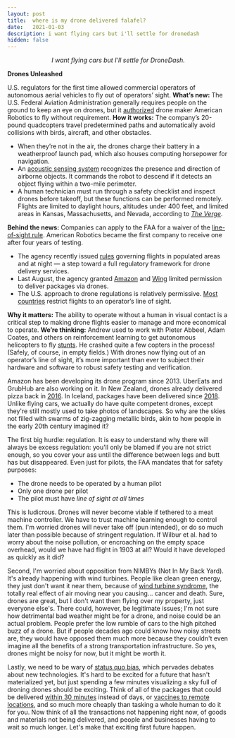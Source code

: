 ```yaml
---
layout: post
title:  where is my drone delivered falafel?
date:   2021-01-03
description: i want flying cars but i'll settle for dronedash
hidden: false
---
```

<p align="center"><i>I want flying cars but I'll settle for DroneDash.</i></p>



**Drones Unleashed**

U.S. regulators for the first time allowed commercial operators of autonomous aerial vehicles to fly out of operators’ sight.
**What’s new:** The U.S. Federal Aviation Administration generally requires people on the ground to keep an eye on drones, but it [authorized](https://info.deeplearning.ai/e2t/tc/VW6xh77pXRvgW1F3L9Y5jhnrLW3cF4jk4ml3c1N35KTCp5nxHkV3Zsc37CgWlHW7Q6tFR1Fjv_MW5DcHsz12vC5PW4sZ_xr2Mw6jbW26vsjQ3XlmBKW5fLLRB22lSF-W5rjJYB8cpfrdW8HzzHc25yhP3W7dMp9m8mnyMWW5dcxl73bnX51W7F5VH-7M3ZC1W6hlV8f8PGP0CW7wNQBV8wxgR-W4GdDH82JqxgVW3VCw8J7W0_n-W4hgRJs7QgsQ5W5XHLb23y5yBDV4m2c48vpQRqN8wHgmYWsBPXW2kDLN32SV4vnW90rTtd3svdRKW4cj-hF4qsFxqW3Khwd38z_rNcW7jyLxS3rVZT4W91Gp2l653Yp3W89XPTp7XflNFW66t8Dh3VvklZW4wD2w48JmdnnW1nV-Ph1CdpHXVLg0VW1zdDmpW5nrdL-4_9WWZN5BZmm4fBNdZW80yS9Q72D8_FW3_CZpB6j5DQSW5cnD3x5ZtXdZN881kbhb7fv6W2FzBYr51DChgW1RVs-s38xkMFW5Z8VTH3H1hnSW8tv8bS2CsG16VZjQjK88b44j3n1Q1) drone maker American Robotics to fly without requirement.
**How it works:** The company’s 20-pound quadcopters travel predetermined paths and automatically avoid collisions with birds, aircraft, and other obstacles.

- When they’re not in the air, the drones charge their battery in a weatherproof launch pad, which also houses computing horsepower for navigation.
- An [acoustic sensing system](https://info.deeplearning.ai/e2t/tc/VW6xh77pXRvgW1F3L9Y5jhnrLW3cF4jk4ml3c1N35KTC53p_8SV1-WJV7CgF4WW36N36S1pfvWNW3hb9BR5sBfB5W4TNY378gbQVmVc5BRC2p36DhW5N2ttZ52tjn1W6sKmVP3PDwdvW49ZpgZ1Kwn8tW3YMJLH6jRCNfW24h86H8TfmgcW8S7qX_2-Hv4tW5c-FG53WKYJTW4074cV6-RsTfW5yGh8_6HDdMGN8fbMX0K8hDWW8VdzdR8W3Sf1W14K3w35QsPpnW6xrnRR8n1NywW4nfrxX8vQcLsW2Zckmd1KGZKsW2Rd_np1lF1JgW4vnBJX2hh1JYW8tqNMP15hpWC3mQP1) recognizes the presence and direction of airborne objects. It commands the robot to descend if it detects an object flying within a two-mile perimeter.
- A human technician must run through a safety checklist and inspect drones before takeoff, but these functions can be performed remotely. Flights are limited to daylight hours, altitudes under 400 feet, and limited areas in Kansas, Massachusetts, and Nevada, according to [*The Verge*](https://info.deeplearning.ai/e2t/tc/VW6xh77pXRvgW1F3L9Y5jhnrLW3cF4jk4ml3c1N35KTBQ5nxGLV3Zsc37CgPzKW1R5gJ27sN6CjW1KBGz35WFLvZW3ygHXL8dBlFnN7F4899-z8Y_W8ZjSfx3TNtPgW5C54NH3ghZYwW2SvF8r4072zZW2TJ3kN3Rk2j3W3rDSv28qCv5HW8Wnjvk907wpwW4Rg2mG694lJnV3ctQN63dqn0W7L9ZYt16gL7SW2lT1xx3gJCZDW1-sq8n9c51ZMW8WV1q786Lc7DW146lQx96TbxfW3ccTLD8WcRbMN6lmfwmV-kNTW4_BgCp7dGjLBW9lCBFy3zRhzNW8dvYNY1YxPb-W2CMT3G585fKRVnQ9xW9km3QgW5YzQcj27Zhq3W1qZlwW5kJxjvW32DB6k2JsF2DW36tbV53j4HkJW8bXc0J3CMtTnW3lqS_58LXjZ7N1KZT9DhmhCSN79RWv_Xp-BVW3WM1vV8bmYkYW98w6n1870fl7W6P7z803FptfqW7HZH4B4gVsHm3lD71).

**Behind the news:** Companies can apply to the FAA for a waiver of the [line-of-sight rule](https://info.deeplearning.ai/e2t/tc/VW6xh77pXRvgW1F3L9Y5jhnrLW3cF4jk4ml3c1N35KTC53p_8SV1-WJV7CgXHzW42hSP78PQ9S3W1Dmlyn65RZpKW8LpPgv3GD1bZV4xHyY76psknW6BCF1m1yJhyWW3fDzv58hG4fDW5Fwz2D1cgW5vW7vhpqP6ZfM9yW7PM1zm47tt1XW2kqkp_2h0WsqW1rKQQ_1H_FHRVWr4tV2vcMmVN1RDXwD6tNb8W6_T3hF7yX48ZW3FJLsQ65V_t7W8k4WP46TMtcwW1lnKs78fd-5vW3fJ7ZK68d64CW5bVQNg3yd_RCN39pQxh5Dc5wW7zbGQP63GCdKN2RR7yxXTRpp3njc1). American Robotics became the first company to receive one after four years of testing.

- The agency recently issued [rules](https://info.deeplearning.ai/e2t/tc/VW6xh77pXRvgW1F3L9Y5jhnrLW3cF4jk4ml3c1N35KTBw5nxGrV3Zsc37CgBg8V1-VmW13Nn1SW5MpDJ-8p9vGhW4ysqD08l6nj7VGF6Mf1bDjydW7spKLF68-p-pW2T4PHK6fr3K9VY4yj28XgcPNN6MM9N98Zk6SW69K-Q66Xm6nhW3vBhFS8WBQQdW21qNN12dl5knV668SZ7Gv-blV77v5C64cJY9W5BL8K73wTQb4VBF3Gn7tv4MnW6_tYM04DBQM8W8HDRcd6KyWWKW6Ng-B02Sv997W3vLtTH84jVR-W8YQ3kM2_Y8C-W75B7pQ8vWXPrW1pBJB07FXPG1W3770N35rhnPRW2wVkHK19jdSyW34CGm25DswlZW4HCF1H5F2D8xW2RyrXR8Y6k89W3_Ryhx5T5-gBW1MSYFn1hVSxxW40rhKp7RN_6kW8-t21J36SJxfW6Yskry909v3cW7KDgxd7c1m3qW7CJwcF9l9Qf_2JW1) governing flights in populated areas and at night — a step toward a full regulatory framework for drone delivery services.
- Last August, the agency granted [Amazon](https://info.deeplearning.ai/e2t/tc/VW6xh77pXRvgW1F3L9Y5jhnrLW3cF4jk4ml3c1N35KTBw5nxGrV3Zsc37CgD7lW8BvgVv6Z_vW8N1J78JYRqzlJW98W1YG4Vcsl8VpCtrg4G2P05W4d-xB68kqKnYW6zwYZ38w14NFVSQcwX6khXx9N2Xkgp0MFdblW7Z9VhJ88yVYTW2WCQH13Rxj9yW7-DlFR6D1ML1W6bnLlQ8Zq7ZdW1XhL3N6GJ7kBW876Lvl1vqZ3XVRX3pM81hylMW30ZWVf4gBNdgW2kj3QL9kmqt-W6DkP9F6f2V0lW2-vwzG42jDZcW2CQ3zx13pwxYVRp98B7Dv-jLW2lvz-b8fwyfyW14XS0K7hJwNKN7nDM295RFpwW2Xt2K42LrHV7W6J-8RP8jbCy8W1k_-8G2XZ--_W3qTfyB8XPRtnW4fGsTK5BBt2RW7cbCB78MGdZqN3CJ368bn1W_N6DQm4fYpWdDW62fcbP2qwPNJW31yTVv7BvdBV32Wd1) and [Wing](https://info.deeplearning.ai/e2t/tc/VW6xh77pXRvgW1F3L9Y5jhnrLW3cF4jk4ml3c1N35KTDh3p_b1V1-WJV7CgDBwW1H7YVd66P2YPW74_6Mc4NJBYlW3M11fk5107GWW10C8w97cm8h_W8xjDk46_LClNW26Q8Qz6q838jW5bfg8f7KY8gvW53N3X28GMxrKN69T-jpBBvgrN61PR7B3NJF4VjzNR643j6W7W76PxjJ2L907CW6S6-_M3Mt6DcW1G7M1-4NjCX7N2PR94LJlnhLW4NtLQW7hgNkHN5HktkRbMhtrW99_BJH3zl_lDW4hPMhr8W_nN7W5fDwzq6gbz3BW8vYVlb86-tWXW6TxJ_48JfSntW1GRHRy3fylVYW99CRj48ScQ8TW869yb23bv0WJW7QDbmP4Z_n1-W1b1_y93b6MWNW2D1vrN2TMS3VW3y12y16tT4HcW3ldtrw3TplQZ342z1) limited permission to deliver packages via drones.
- The U.S. approach to drone regulations is relatively permissive. [Most countries](https://info.deeplearning.ai/e2t/tc/VW6xh77pXRvgW1F3L9Y5jhnrLW3cF4jk4ml3c1N35KTC_3p_9LV1-WJV7CgzWwVbtbLN1drx1MW1s51_t5qYkVkW3_tcGl4SLHnYVDWlQK72Zk0sW4BgnHZ2c-9FlVQdsHk2vgCT4W2nLFb07y_vgLVlphcx1c5ngpW5f59RG6ly5QcN4knpshLgfzxW5LTxgx3WPPbcW4SxxZq3LqckfMryd3M2tC6JW8SMgzS8S-yWyW3GF-jH5l0NkDW932C084fQY-FW6tvV3v7vzTGyW4vcxwq4z4HDdVcZ8hN3Vq2G4W9kQFbW141cKYV1Zk328bYV8sW2tVdvd2sZHG3W93yJrX2WR4RCW7b0B1968WWfMVcwVTB5NKRVWW3_q8TH8z0jZTW2DzHF_69S8chW74HX8c1mv7Zn37nX1) restrict flights to an operator’s line of sight.

**Why it matters:** The ability to operate without a human in visual contact is a critical step to making drone flights easier to manage and more economical to operate.
**We’re thinking:** Andrew used to work with Pieter Abbeel, Adam Coates, and others on reinforcement learning to get autonomous helicopters to fly [stunts](https://info.deeplearning.ai/e2t/tc/VW6xh77pXRvgW1F3L9Y5jhnrLW3cF4jk4ml3c1N35KTC53p_8SV1-WJV7Cg-FWN4bQbYmG8CD_W3Nsl2w8Lg8wcW4YhgHc63z2wGW86NG5h7X29vjVNTyMV5ZWBqNN6GHhDwSLsDwW3D13nq1H9sdsN5GR3dKqjJ11W6GZtyR3ZhtbqW4rp-y96sjj2SN4St0Hfx8q3DW4b69Q893-ckfW1GLP4Z6FQpTgW3q5rvw37kYYbW4Qj_N724_rmNW4WpMH290Wc5kW6MFSMN3cKtKDM7fxrzP8NzFW6FxW4m4TdFSkW96f9S_3SMxJnW3DdyL46p-bPtW6cQ59p2qMsbF34sG1). He crashed quite a few copters in the process! (Safely, of course, in empty fields.) With drones now flying out of an operator’s line of sight, it’s more important than ever to subject their hardware and software to robust safety testing and verification.













Amazon has been developing its drone program since 2013. UberEats and GrubHub are also working on it. In New Zealand, drones already delivered pizza back in [2016](https://www.cnbc.com/2016/11/16/dominos-has-delivered-the-worlds-first-ever-pizza-by-drone-to-a-new-zealand-couple.html). In Iceland, packages have been delivered since [2018](https://www.bbc.com/news/technology-44466353). Unlike flying cars, we actually do have quite competent drones, except they're still mostly used to take photos of landscapes. So why are the skies not filled with swarms of zig-zagging metallic birds, akin to how people in the early 20th century imagined it? 

The first big hurdle: regulation. It is easy to understand why there will always be excess regulation: you'll only be blamed if you are not strict enough, so you cover your ass until the difference between legs and butt has but disappeared. Even just for pilots, the FAA mandates that for safety purposes:

* The drone needs to be operated by a human pilot
* Only one drone per pilot
* The pilot must have *line of sight at all times*

This is ludicrous. Drones will never become viable if tethered to a meat machine controller. We have to trust machine learning enough to control them. I'm worried drones will never take off (pun intended), or do so much later than possible because of stringent regulation. If Wilbur et al. had to worry about the noise pollution, or encroaching on the empty space overhead, would we have had flight in 1903 at all? Would it have developed as quickly as it did?

Second, I'm worried about opposition from NIMBYs (Not In My Back Yard). It's already happening with wind turbines. People like clean green energy, they just don't want it near them, because of [wind turbine syndrome](https://en.wikipedia.org/wiki/Wind_turbine_syndrome), the totally real effect of air moving near you causing... cancer and death. Sure, drones are great, but I don't want them flying over *my* property, just everyone else's. There could, however, be legitimate issues; I'm not sure how detrimental bad weather might be for a drone, and noise could be an actual problem. People prefer the low rumble of cars to the high pitched buzz of a drone. But if people decades ago could know how noisy streets are, they would have opposed them much more because they couldn't even imagine all the benefits of a strong transportation infrastructure. So yes, drones might be noisy for now, but it might be worth it.

Lastly, we need to be wary of [status quo bias](https://en.wikipedia.org/wiki/Status_quo_bias), which pervades debates about new technologies. It's hard to be excited for a future that hasn't materialized yet, but just spending a few minutes visualizing a sky full of droning drones should be exciting. Think of all of the packages that could be delivered [within 30 minutes](https://www.cnbc.com/2020/08/31/amazon-prime-now-drone-delivery-fleet-gets-faa-approval.html) instead of days, or [vaccines to remote locations](https://www.fiercehealthcare.com/tech/merck-teams-up-volansi-to-test-drones-for-vaccine-delivery-north-carolina), and so much more cheaply than tasking a whole human to do it for you. Now think of all the transactions not happening right now, of goods and materials not being delivered, and people and businesses having to wait so much longer. Let's make that exciting first future happen.



 

